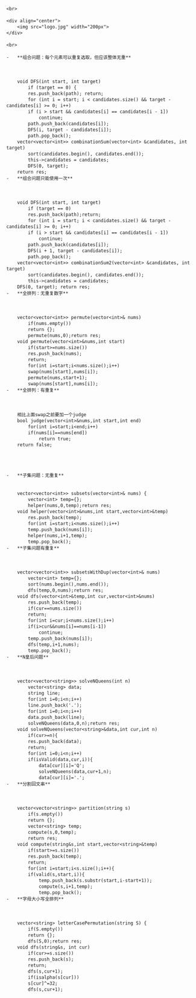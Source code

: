 	<br>

	<div align="center">
	    <img src="logo.jpg" width="200px">
	</div>

	<br>

	-	**组合问题：每个元素可以重复选取，但应该整体无重**



		void DFS(int start, int target)
		    if (target == 0) {
			res.push_back(path); return;
		    for (int i = start; i < candidates.size() && target - candidates[i] >= 0; i++) 
			if (i > start && candidates[i] == candidates[i - 1])
			    continue;
			path.push_back(candidates[i]);
			DFS(i, target - candidates[i]);
			path.pop_back();
		vector<vector<int>> combinationSum(vector<int> &candidates, int target)
		    sort(candidates.begin(), candidates.end());
		    this->candidates = candidates;
		    DFS(0, target);
		return res;
	-	**组合问题只能使用一次**



		void DFS(int start, int target)
		    if (target == 0) 
			res.push_back(path);return;
		    for (int i = start; i < candidates.size() && target - candidates[i] >= 0; i++)
			if (i > start && candidates[i] == candidates[i - 1])
			    continue;
			path.push_back(candidates[i]);
			DFS(i + 1, target - candidates[i]);
			path.pop_back();
		vector<vector<int>> combinationSum2(vector<int> &candidates, int target)
		    sort(candidates.begin(), candidates.end());
		    this->candidates = candidates;
		DFS(0, target); return res;
	-	**全排列：无重复数字**



		vector<vector<int>> permute(vector<int>& nums)
		    if(nums.empty())
			return {};
		    permute(nums,0);return res;
		void permute(vector<int>&nums,int start)
		    if(start>=nums.size())
			res.push_back(nums);
			return;
		    for(int i=start;i<nums.size();i++)
			swap(nums[start],nums[i]);
			permute(nums,start+1);
			swap(nums[start],nums[i]);
	-	**全排列：有重复**



		相比上面swap之前要加一个judge
		bool judge(vector<int>&nums,int start,int end)
		    for(int i=start;i<end;i++)
			if(nums[i]==nums[end])
			    return true;
		return false;




	-	**子集问题：无重复**


		vector<vector<int>> subsets(vector<int>& nums) {
		    vector<int> temp={};
		    helper(nums,0,temp);return res;
		void helper(vector<int>&nums,int start,vector<int>&temp)
		    res.push_back(temp);
		    for(int i=start;i<nums.size();i++)
			temp.push_back(nums[i]);
			helper(nums,i+1,temp);
			temp.pop_back();
	-	**子集问题有重复**



		vector<vector<int>> subsetsWithDup(vector<int>& nums)
		    vector<int> temp={};
		    sort(nums.begin(),nums.end());
		    dfs(temp,0,nums);return res;
		void dfs(vector<int>&temp,int cur,vector<int>&nums)
		    res.push_back(temp);
		    if(cur==nums.size())
			return;
		    for(int i=cur;i<nums.size();i++)
			if(i>cur&&nums[i]==nums[i-1])
			    continue;
			temp.push_back(nums[i]);
			dfs(temp,i+1,nums);
			temp.pop_back();
	-	**N皇后问题**



		vector<vector<string>> solveNQueens(int n)
		    vector<string> data;
		    string line;
		    for(int i=0;i<n;i++)
			line.push_back('.');
		    for(int i=0;i<n;i++)
			data.push_back(line);
		    solveNQueens(data,0,n);return res;
		void solveNQueens(vector<string>&data,int cur,int n)
		    if(cur>=n){
			res.push_back(data);
			return;
		    for(int i=0;i<n;i++)
			if(isValid(data,cur,i)){
			    data[cur][i]='Q';
			    solveNQueens(data,cur+1,n);
			    data[cur][i]='.';
	-	**分割回文串**



		vector<vector<string>> partition(string s)
		    if(s.empty())
			return {};
		    vector<string> temp;
		    compute(s,0,temp);
		    return res;
		void compute(string&s,int start,vector<string>&temp)
		    if(start>=s.size())
			res.push_back(temp);
			return;
		    for(int i=start;i<s.size();i++){
			if(valid(s,start,i)){
			    temp.push_back(s.substr(start,i-start+1));
			    compute(s,i+1,temp);
			    temp.pop_back();
	-	**字母大小写全排列**



		vector<string> letterCasePermutation(string S) {
		    if(S.empty())
			return {};
		    dfs(S,0);return res;
		void dfs(string&s, int cur)
		    if(cur>=s.size())
			res.push_back(s);
			return;
		    dfs(s,cur+1);
		    if(isalpha(s[cur]))
			s[cur]^=32;
			dfs(s,cur+1);
